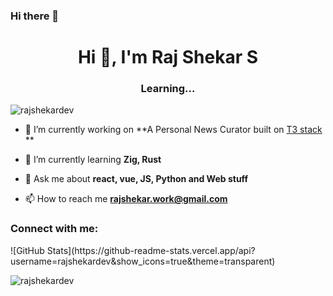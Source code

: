 ### Hi there 👋
<h1 align="center">Hi 👋, I'm Raj Shekar S</h1>
<h3 align="center">Learning...</h3>

<p align="left"> <img src="https://komarev.com/ghpvc/?username=rajshekardev&label=Profile%20views&color=0e75b6&style=flat" alt="rajshekardev" /> </p>

- 🔭 I’m currently working on **A Personal News Curator built on [T3 stack](https://t3.gg/) **

- 🌱 I’m currently learning **Zig, Rust**

- 💬 Ask me about **react, vue, JS, Python and Web stuff**

- 📫 How to reach me **rajshekar.work@gmail.com**

<h3 align="left">Connect with me:</h3>
<p align="left">
</p>

<p>
![GitHub Stats](https://github-readme-stats.vercel.app/api?username=rajshekardev&show_icons=true&theme=transparent)
</p>

<p><img align="center" src="https://github-readme-streak-stats.herokuapp.com/?user=rajshekardev&" alt="rajshekardev" /></p>
